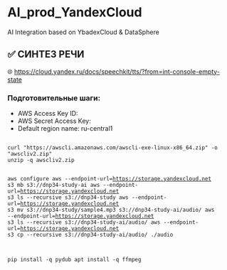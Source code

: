 # AI_prod_YandexCloud
AI Integration based on YbadexCloud &amp; DataSphere


## ✅ СИНТЕЗ РЕЧИ
🌐 https://cloud.yandex.ru/docs/speechkit/tts/?from=int-console-empty-state

### Подготовительные шаги:
- AWS Access Key ID:
- AWS Secret Access Key:
- Default region name: ru-central1
  
<p>
<code>
curl "https://awscli.amazonaws.com/awscli-exe-linux-x86_64.zip" -o "awscliv2.zip"
unzip -q awscliv2.zip

aws configure
aws --endpoint-url=https://storage.yandexcloud.net s3 mb s3://dnp34-study-ai
aws --endpoint-url=https://storage.yandexcloud.net s3 ls --recursive s3://dnp34-study
aws --endpoint-url=https://storage.yandexcloud.net s3 mv s3://dnp34-study/sample4.mp3 s3://dnp34-study-ai/audio/
aws --endpoint-url=https://storage.yandexcloud.net s3 ls --recursive s3://dnp34-study-ai/audio/
aws --endpoint-url=https://storage.yandexcloud.net s3 cp --recursive s3://dnp34-study-ai/audio/ ./audio

pip install -q pydub
apt install -q ffmpeg
</code>
</p>
